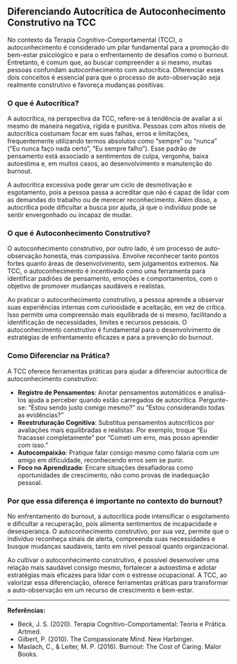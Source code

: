 
## Diferenciando Autocrítica de Autoconhecimento Construtivo na TCC

No contexto da Terapia Cognitivo-Comportamental (TCC), o autoconhecimento é considerado um pilar fundamental para a promoção do bem-estar psicológico e para o enfrentamento de desafios como o burnout. Entretanto, é comum que, ao buscar compreender a si mesmo, muitas pessoas confundam autoconhecimento com autocrítica. Diferenciar esses dois conceitos é essencial para que o processo de auto-observação seja realmente construtivo e favoreça mudanças positivas.

### O que é Autocrítica?

A autocrítica, na perspectiva da TCC, refere-se à tendência de avaliar a si mesmo de maneira negativa, rígida e punitiva. Pessoas com altos níveis de autocrítica costumam focar em suas falhas, erros e limitações, frequentemente utilizando termos absolutos como “sempre” ou “nunca” (“Eu nunca faço nada certo”, “Eu sempre falho”). Esse padrão de pensamento está associado a sentimentos de culpa, vergonha, baixa autoestima e, em muitos casos, ao desenvolvimento e manutenção do burnout.

A autocrítica excessiva pode gerar um ciclo de desmotivação e esgotamento, pois a pessoa passa a acreditar que não é capaz de lidar com as demandas do trabalho ou de merecer reconhecimento. Além disso, a autocrítica pode dificultar a busca por ajuda, já que o indivíduo pode se sentir envergonhado ou incapaz de mudar.

### O que é Autoconhecimento Construtivo?

O autoconhecimento construtivo, por outro lado, é um processo de auto-observação honesta, mas compassiva. Envolve reconhecer tanto pontos fortes quanto áreas de desenvolvimento, sem julgamentos extremos. Na TCC, o autoconhecimento é incentivado como uma ferramenta para identificar padrões de pensamento, emoções e comportamentos, com o objetivo de promover mudanças saudáveis e realistas.

Ao praticar o autoconhecimento construtivo, a pessoa aprende a observar suas experiências internas com curiosidade e aceitação, em vez de crítica. Isso permite uma compreensão mais equilibrada de si mesmo, facilitando a identificação de necessidades, limites e recursos pessoais. O autoconhecimento construtivo é fundamental para o desenvolvimento de estratégias de enfrentamento eficazes e para a prevenção do burnout.

### Como Diferenciar na Prática?

A TCC oferece ferramentas práticas para ajudar a diferenciar autocrítica de autoconhecimento construtivo:

- **Registro de Pensamentos**: Anotar pensamentos automáticos e analisá-los ajuda a perceber quando estão carregados de autocrítica. Pergunte-se: “Estou sendo justo comigo mesmo?” ou “Estou considerando todas as evidências?”
- **Reestruturação Cognitiva**: Substitua pensamentos autocríticos por avaliações mais equilibradas e realistas. Por exemplo, troque “Eu fracassei completamente” por “Cometi um erro, mas posso aprender com isso.”
- **Autocompaixão**: Pratique falar consigo mesmo como falaria com um amigo em dificuldade, reconhecendo erros sem se punir.
- **Foco no Aprendizado**: Encare situações desafiadoras como oportunidades de crescimento, não como provas de inadequação pessoal.

### Por que essa diferença é importante no contexto do burnout?

No enfrentamento do burnout, a autocrítica pode intensificar o esgotamento e dificultar a recuperação, pois alimenta sentimentos de incapacidade e desesperança. O autoconhecimento construtivo, por sua vez, permite que o indivíduo reconheça sinais de alerta, compreenda suas necessidades e busque mudanças saudáveis, tanto em nível pessoal quanto organizacional.

Ao cultivar o autoconhecimento construtivo, é possível desenvolver uma relação mais saudável consigo mesmo, fortalecer a autoestima e adotar estratégias mais eficazes para lidar com o estresse ocupacional. A TCC, ao valorizar essa diferenciação, oferece ferramentas práticas para transformar a auto-observação em um recurso de crescimento e bem-estar.

---

**Referências:**

- Beck, J. S. (2020). Terapia Cognitivo-Comportamental: Teoria e Prática. Artmed.
- Gilbert, P. (2010). The Compassionate Mind. New Harbinger.
- Maslach, C., & Leiter, M. P. (2016). Burnout: The Cost of Caring. Malor Books.
```
